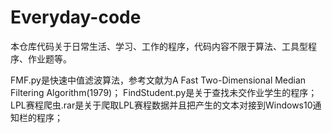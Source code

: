 # Everyday-code
本仓库代码关于日常生活、学习、工作的程序，代码内容不限于算法、工具型程序、作业题等。

FMF.py是快速中值滤波算法，参考文献为A Fast Two-Dimensional Median Filtering Algorithm(1979)；
FindStudent.py是关于查找未交作业学生的程序；
LPL赛程爬虫.rar是关于爬取LPL赛程数据并且把产生的文本对接到Windows10通知栏的程序；

